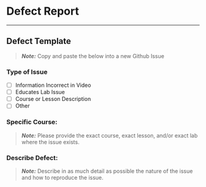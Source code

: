 # Defect Report

---

## Defect Template
> _**Note:**_ Copy and paste the below into a new Github Issue

### Type of Issue
- [ ] Information Incorrect in Video
- [ ] Educates Lab Issue
- [ ] Course or Lesson Description 
- [ ] Other

### Specific Course:
> _**Note:**_ Please provide the exact course, exact lesson, and/or exact lab where the issue exists.

### Describe Defect:
> _**Note:**_ Describe in as much detail as possible the nature of the issue and how to reproduce the issue.